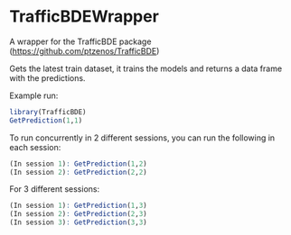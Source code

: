 # TrafficBDEWrapper
A wrapper for the TrafficBDE package (https://github.com/ptzenos/TrafficBDE)

Gets the latest train dataset, it trains the models and returns a data frame with the predictions.

Example run:

``` r
library(TrafficBDE)
GetPrediction(1,1)
```

To run concurrently in 2 different sessions, you can run the following in each session:
``` r
(In session 1): GetPrediction(1,2) 
(In session 2): GetPrediction(2,2) 
```

For 3 different sessions:
``` r
(In session 1): GetPrediction(1,3) 
(In session 2): GetPrediction(2,3) 
(In session 3): GetPrediction(3,3) 
```
